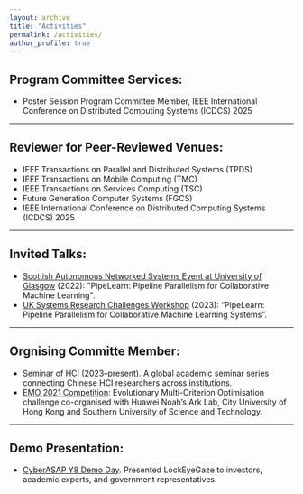 ```yaml
---
layout: archive
title: "Activities"
permalink: /activities/
author_profile: true
---
```


## Program Committee Services:

* Poster Session Program Committee Member, IEEE International Conference on Distributed Computing Systems (ICDCS) 2025

---

## Reviewer for Peer-Reviewed Venues: 

* IEEE Transactions on Parallel and Distributed Systems (TPDS)
* IEEE Transactions on Mobile Computing (TMC)
* IEEE Transactions on Services Computing (TSC)
* Future Generation Computer Systems (FGCS)
* IEEE International Conference on Distributed Computing Systems (ICDCS) 2025

---

## Invited Talks:

* [Scottish Autonomous Networked Systems Event at University of Glasgow](https://scot-ans.github.io/2022/) (2022): "PipeLearn: Pipeline Parallelism for Collaborative Machine Learning".
* [UK Systems Research Challenges Workshop](https://uksystems.org/workshop/2023/) (2023): “PipeLearn: Pipeline Parallelism for Collaborative Machine Learning Systems”.

---

## Orgnising Committe Member: 

* [Seminar of HCI](https://www.seminarofhci.com/home) (2023–present). A global academic seminar series connecting Chinese HCI researchers across institutions. 
* [EMO 2021 Competition](https://www.noahlab.com.hk/logistics-ranking/#/home/the-competition): Evolutionary Multi-Criterion Optimisation challenge co-organised with Huawei Noah’s Ark Lab, City University of Hong Kong and Southern University of Science and Technology.
---

## Demo Presentation:

* [CyberASAP Y8 Demo Day](https://iuk-business-connect.org.uk/events/cyberasap-year-8-demo-day/). Presented LockEyeGaze to investors, academic experts, and government representatives.
